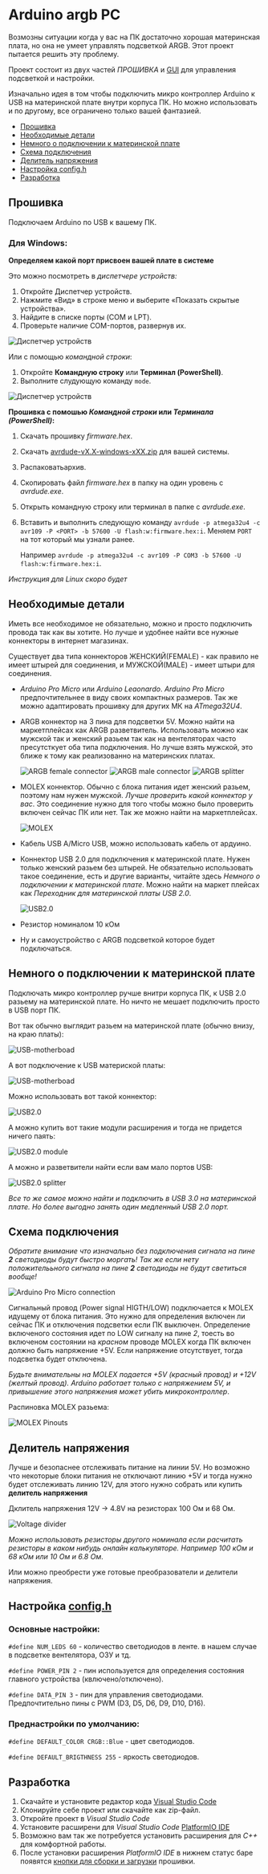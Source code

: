 # Arduino argb PC

Возмозны ситуации когда у вас на ПК достаточно хорошая материнская плата,
но она не умеет управлять подсветкой ARGB. Этот проект пытается решить эту проблему.

Проект состоит из двух частей *ПРОШИВКА* и [GUI](https://github.com/lazenyuk-dmitry/ARGB4All_GUI) для управления подсветкой и настройки.

Изначально идея в том чтобы подключить микро контроллер Arduino к USB на материнской плате внутри корпуса ПК.
Но можно использовать и по другому, все ограничено только вашей фантазией.

- [Прошивка](#прошивка)
- [Необходимые детали](#необходимые-детали)
- [Немного о подключении к материнской плате](#немного-о-подключении-к-материнской-плате)
- [Схема подключения](#схема-подключения)
- [Делитель напряжения](#делитель-напряжения)
- [Настройка config.h](#настройка-configh)
- [Разработка](#разработка)


## Прошивка

Подключаем Arduino по USB к вашему ПК.

### Для Windows:

**Определяем какой порт присвоен вашей плате в системе**

Это можно посмотреть в *диспетчере устройств:*

1. Откройте Диспетчер устройств.
2. Нажмите «Вид» в строке меню и выберите «Показать скрытые устройства».
3. Найдите в списке порты (COM и LPT).
4. Проверьте наличие COM-портов, развернув их.

![Диспетчер устройств](/_images/device_nameger_ru.jpg)

Или с помощью *командной строки*:

1. Откройте **Командную строку** или **Терминал (PowerShell)**.
2. Выполните слудующую команду `mode`.

![Диспетчер устройств](/_images/command_line-com-port_ru.jpg)

**Прошивка с помошью *Командной строки* или *Терминала (PowerShell)*:**

1. Скачать прошивку *firmware.hex*.
2. Скачать [avrdude-vX.X-windows-xXX.zip](https://github.com/avrdudes/avrdude/releases/latest) для вашей системы.
3. Распаковатьархив.
4. Скопировать файл *firmware.hex* в папку на один уровень с *avrdude.exe*.
5. Открыть командную строку или терминал в папке с *avrdude.exe*.
6. Вставить и выполнить следующую команду `avrdude -p atmega32u4 -c avr109 -P <PORT> -b 57600 -U flash:w:firmware.hex:i`.
   Меняем `PORT` на тот который мы узнали ранее.

   Например `avrdude -p atmega32u4 -c avr109 -P COM3 -b 57600 -U flash:w:firmware.hex:i`.

*Инструкция для Linux скоро будет*


## Необходимые детали

Иметь все необходимое не обязательно, можно и просто подключить провода так как вы хотите. Но лучше и удобнее найти все нужные коннекторы в интернет магазинах.

Существует два типа коннекторов ЖЕНСКИЙ(FEMALE) - как правило не имеет штырей для соединения, и МУЖСКОЙ(MALE) - имеет штыри для соединения.

- *Arduino Pro Micro* или *Arduino Leaonardo*. *Arduino Pro Micro* предпочтительнее в виду своих компактных размеров. Так же можно адаптировать прошивку для других МК на *ATmega32U4*.

- ARGB коннектор на 3 пина для подсветки 5V. Можно найти на маркетплейсах как ARGB разветвитель.
  Использовать можно как мужской так и женский разьем так как на вентеляторах часто пресутсткует оба типа подключения.
  Но лучше взять мужской, это ближе к тому как реализованно на материнских платах.

  ![ARGB female connector](_images/ARGB-5v-4pin-female.jpg)
  ![ARGB male connector](_images/ARGB-5v-4pin-male.jpg)
  ![ARGB splitter](_images/ARGB-5v-4pin-splitter.jpg)

- MOLEX коннектор. Обычно с блока питания идет женский разьем, поэтому нам нужен мужской. *Лучше проверить какой коннектор у вас*.
  Это соединение нужно для того чтобы можно было проверить включен сейчас ПК или нет. Так же можно найти на маркетплейсах.

  ![MOLEX](_images/MOLEX.jpg)

- Кабель USB A/Micro USB, можно использовать кабель от ардуино.

- Коннектор USB 2.0 для подключения к материнской плате. Нужен только женский разьем без штырей.
  Не обязательно использовать такое соединение, есть и другие варианты, читайте здесь *Немного о подключении к материнской плате*.
  Можно найти на маркет плейсах как *Переходник для материнской платы USB 2.0*.

  ![USB2.0](_images/USB2.0.jpg)

- Резистор номиналом 10 кОм

- Ну и самоустройство с ARGB подсветкой которое будет подключаться.


## Немного о подключении к материнской плате

Подключать микро контроллер ручше внитри корпуса ПК, к USB 2.0 разьему на материнской плате. Но ничто не мешает подключить просто в USB порт ПК.

Вот так обычно выглядит разьем на материнской плате (обычно внизу, на краю платы):

![USB-motherboad](_images/USB-motherboad.jpg)

А вот подключение к USB материской платы:

![USB-motherboad](_images/USB-motherboad-connected.jpg)

Можно использовать вот такой коннектор:

![USB2.0](_images/USB2.0.jpg)

А можно купить вот такие модули расширения и тогда не придется ничего паять:

![USB2.0 module](_images/USB-motherboad-module.jpg)

А можно и разветвители найти если вам мало портов USB:

![USB2.0 splitter](_images/USB-motherboad-splitter.jpg)

*Все то же самое можно найти и подключить в USB 3.0 на материнской плате. Но более выгодно занять один медленный USB 2.0 порт.*


## Схема подключения

*Обратите внимание что изначально без подключения сигнала на пине **2** светодиоды будут быстро моргать!*
*Так же если нету положителььного сигнала на пине **2** светодиоды не будут светиться вообще!*

![Arduino Pro Micro connection](_images/pro_micro_connection.jpg)

Сигнальный провод (Power signal HIGTH/LOW) подключается к MOLEX идущему от блока питания.
Это нужно для определения включен ли сейчас ПК и отключения подсветки если ПК выключен.
Определение включеного состояния идет по LOW сигналу на пине *2*, тоесть во включеном состоянии на *красном* проводе MOLEX когда ПК включен должно быть напряжение +5V.
Если напряжение отсутствует, тогда подсветка будет отключена.

*Будьте внимательны на MOLEX подается +5V (красный провод) и +12V (желтый провод). Arduino работает только с напряжением 5V, и привышение этого напряжения может убить микроконтроллер*.

Распиновка MOLEX разьема:

![MOLEX Pinouts](_images/MOLEX-pinouts.jpg)


## Делитель напряжения

Лучше и безопаснее отслеживать питание на линии 5V.
Но возможно что некоторые блоки питания не отключают линию +5V и тогда нужно будет отслеживать линию 12V, для этого нужно собрать или купить **делитель напряжения**

Дклитель напряжения 12V -> 4.8V на резисторах 100 Ом и 68 Ом.

![Voltage divider](_images/voltage_divider.jpg)

*Можно использовать резисторы другого номинала если расчитать резисторы в каком нибудь онлайн калькуляторе. Например 100 кOм и 68 кОм или 10 Ом и 6.8 Ом*.

Или можно преобрести уже готовые преобразователи и делители напряжения.


## Настройка [config.h](/src/config.h)

### Основные настройки:

`#define NUM_LEDS 60` - количество светодиодов в ленте. в нашем случае в подсветке вентелятора, ОЗУ и тд.

`#define POWER_PIN 2` - пин используется для определения состояния главного устройства (квлючено/отключено).

`#define DATA_PIN 3` - пин для управления светодиодами. Предпочтительно пины с PWM (D3, D5, D6, D9, D10, D16).

### Преднастройки по умолчанию:

`#define DEFAULT_COLOR CRGB::Blue` - цвет светодиодов.

`#define DEFAULT_BRIGTHNESS 255` - яркость светодиодов.


## Разработка

1. Скачайте и установите редактор кода [Visual Studio Code](https://code.visualstudio.com/Download)
1. Клонируйте себе проект или скачайте как zip-файл.
1. Откройте проект в *Visual Studio Code*
1. Установите расширени для *Visual Studio Code* [PlatformIO IDE](https://marketplace.visualstudio.com/items?itemName=platformio.platformio-ide)
1. Возможно вам так же потребуется установить расширения для *С++* для комфортной работы.
1. После установки расширения *PlatformIO IDE* в нижнем статус баре появятся
   [кнопки для сборки и загрузки](https://docs.platformio.org/en/stable/integration/ide/vscode.html#platformio-toolbar) прошивки.
